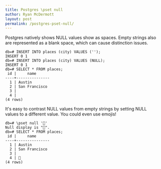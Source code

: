 ```yaml
---
title: Postgres \pset null
author: Ryan McDermott
layout: post
permalink: /postgres-pset-null/
---
```

Postgres natively shows NULL values show as spaces. Empty strings also are represented as a blank space, which can cause distinction issues.

```
db=# INSERT INTO places (city) VALUES ('');
INSERT 0 1
db=# INSERT INTO places (city) VALUES (NULL);
INSERT 0 1
db=# SELECT * FROM places;
 id |     name
----+---------------
  1 | Austin
  2 | San Francisco
  3 |
  4 |
(4 rows)
```

It's easy to contrast NULL values from empty strings by setting NULL values to a different value. You could even use emojis!

```
db=# \pset null '💩'
Null display is "💩".
db=# SELECT * FROM places;
 id |     name
----+---------------
  1 | Austin
  2 | San Francisco
  3 |
  4 | 💩
(4 rows)
```
